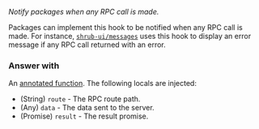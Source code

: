 *Notify packages when any RPC call is made.*

Packages can implement this hook to be notified when any RPC call is made.
For instance, [`shrub-ui/messages`](packages/#shrub-uimessagesclient) uses
this hook to display an error message if any RPC call returned with an error.

### Answer with

An [annotated function](guide/concepts#annotated-functions). The following
locals are injected:

* (String) `route` - The RPC route path.
* (Any) `data` - The data sent to the server.
* (Promise) `result` - The result promise.
